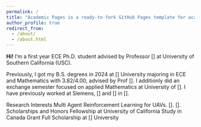 ```yaml
---
permalink: /
title: "Academic Pages is a ready-to-fork GitHub Pages template for academic personal websites"
author_profile: true
redirect_from: 
  - /about/
  - /about.html
---
```



**Hi!** I’m a first year ECE Ph.D. student advised by Professor [] at University of Southern California (USC).

Previously, I got my B.S. degrees in 2024 at [] University majoring in ECE and Mathematics with 3.82/4.00, advised by Prof []. I additionly did an exchange semester focused on applied Mathematics at University of []. I have previously worked at Siemens, [] and [] in [].

Research Interests
Multi Agent Reinforcement Learning for UAVs.
[].
[].
Scholarships and Honors
Fellowship at University of California
Study in Canada Grant
Full Scholarship at [] University
